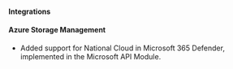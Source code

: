 #### Integrations

#### Azure Storage Management

- Added support for National Cloud in Microsoft 365 Defender, implemented in the Microsoft API Module.